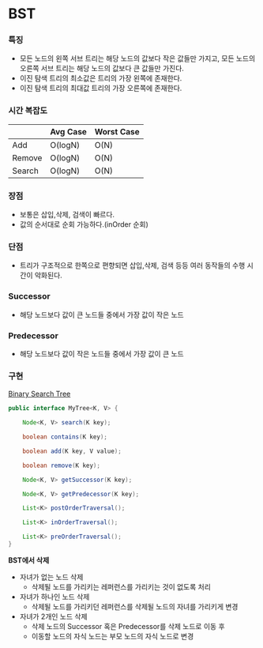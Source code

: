 # BST

### 특징

- 모든 노드의 왼쪽 서브 트리는 해당 노드의 값보다 작은 값들만 가지고, 모든 노드의 오른쪽 서브 트리는 해당 노드의 값보다 큰 값들만 가진다.
- 이진 탐색 트리의 최소값은 트리의 가장 왼쪽에 존재한다.
- 이진 탐색 트리의 최대값 트리의 가장 오른쪽에 존재한다.

### 시간 복잡도

|        | Avg Case | Worst Case |
|--------|----------|------------|
| Add    | O(logN)  | O(N)       |
| Remove | O(logN)  | O(N)       |
| Search | O(logN)  | O(N)       |

### 장점

- 보통은 삽입,삭제, 검색이 빠르다.
- 값의 순서대로 순회 가능하다.(inOrder 순회)

### 단점

- 트리가 구조적으로 한쪽으로 편향되면 삽입,삭제, 검색 등등 여러 동작들의 수행 시간이 악화된다.

### Successor

- 해당 노드보다 값이 큰 노드들 중에서 가장 값이 작은 노드

### Predecessor

- 해당 노드보다 값이 작은 노드들 중에서 가장 값이 큰 노드

### 구현

[Binary Search Tree](./BSTree.java)

```java
public interface MyTree<K, V> {

    Node<K, V> search(K key);

    boolean contains(K key);

    boolean add(K key, V value);

    boolean remove(K key);

    Node<K, V> getSuccessor(K key);

    Node<K, V> getPredecessor(K key);

    List<K> postOrderTraversal();

    List<K> inOrderTraversal();

    List<K> preOrderTraversal();
}
```

**BST에서 삭제**

- 자녀가 없는 노드 삭제
    - 삭제될 노드를 가리키는 레퍼런스를 가리키는 것이 없도록 처리
- 자녀가 하나인 노드 삭제
    - 삭제될 노드를 가리키던 레퍼런스를 삭제될 노드의 자녀를 가리키게 변경
- 자녀가 2개인 노드 삭제
    - 삭제 노드의 Successor 혹은 Predecessor를 삭제 노드로 이동 후
    - 이동할 노드의 자식 노드는 부모 노드의 자식 노드로 변경
